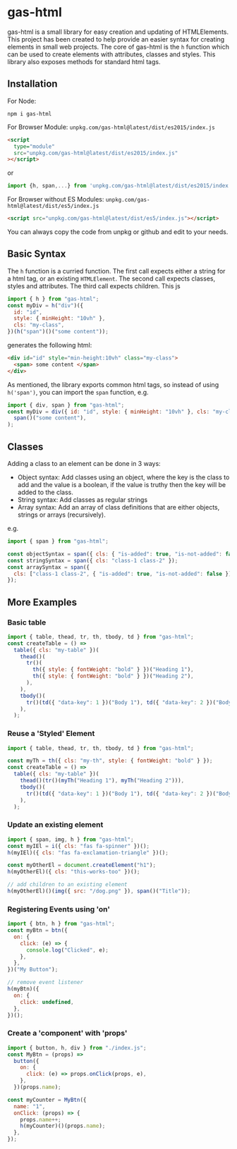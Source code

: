 # gas-html

gas-html is a small library for easy creation and updating of HTMLElements.
This project has been created to help provide an easier syntax for creating elements in small web projects.
The core of gas-html is the `h` function which can be used to create elements with attributes, classes and styles. This library also exposes methods for standard html tags.

## Installation

For Node:

```
npm i gas-html
```

For Browser Module:
`unpkg.com/gas-html@latest/dist/es2015/index.js`

```html
<script
  type="module"
  src="unpkg.com/gas-html@latest/dist/es2015/index.js"
></script>
```

or

```js
import {h, span,...} from 'unpkg.com/gas-html@latest/dist/es2015/index.js'
```

For Browser without ES Modules:
`unpkg.com/gas-html@latest/dist/es5/index.js`

```html
<script src="unpkg.com/gas-html@latest/dist/es5/index.js"></script>
```

You can always copy the code from unpkg or github and edit to your needs.

## Basic Syntax

The `h` function is a curried function. The first call expects either a string for a html tag, or an existing `HTMLElement`. The second call expects classes, styles and attributes. The third call expects children.
This js

```js
import { h } from "gas-html";
const myDiv = h("div")({
  id: "id",
  style: { minHeight: "10vh" },
  cls: "my-class",
})(h("span")()("some content"));
```

generates the following html:

```html
<div id="id" style="min-height:10vh" class="my-class">
  <span> some content </span>
</div>
```

As mentioned, the library exports common html tags, so instead of using `h('span')`, you can import the `span` function, e.g.

```js
import { div, span } from "gas-html";
const myDiv = div({ id: "id", style: { minHeight: "10vh" }, cls: "my-class" })(
  span()("some content"),
);
```

## Classes

Adding a class to an element can be done in 3 ways:

- Object syntax: Add classes using an object, where the key is the class to add and the value is a boolean, if the value is truthy then the key will be added to the class.
- String syntax: Add classes as regular strings
- Array syntax: Add an array of class definitions that are either objects, strings or arrays (recursively).

e.g.

```js
import { span } from "gas-html";

const objectSyntax = span({ cls: { "is-added": true, "is-not-added": false } });
const stringSyntax = span({ cls: "class-1 class-2" });
const arraySyntax = span({
  cls: ["class-1 class-2", { "is-added": true, "is-not-added": false }],
});
```

## More Examples

### Basic table

```js
import { table, thead, tr, th, tbody, td } from "gas-html";
const createTable = () =>
  table({ cls: "my-table" })(
    thead()(
      tr()(
        th({ style: { fontWeight: "bold" } })("Heading 1"),
        th({ style: { fontWeight: "bold" } })("Heading 2"),
      ),
    ),
    tbody()(
      tr()(td({ "data-key": 1 })("Body 1"), td({ "data-key": 2 })("Body 2")),
    ),
  );
```

### Reuse a 'Styled' Element

```js
import { table, thead, tr, th, tbody, td } from "gas-html";

const myTh = th({ cls: "my-th", style: { fontWeight: "bold" } });
const createTable = () =>
  table({ cls: "my-table" })(
    thead()(tr()(myTh("Heading 1"), myTh("Heading 2"))),
    tbody()(
      tr()(td({ "data-key": 1 })("Body 1"), td({ "data-key": 2 })("Body 2")),
    ),
  );
```

### Update an existing element

```js
import { span, img, h } from "gas-html";
const myIEl = i({ cls: "fas fa-spinner" })();
h(myIEl)({ cls: "fas fa-exclamation-triangle" })();

const myOtherEl = document.createElement("h1");
h(myOtherEl)({ cls: "this-works-too" })();

// add children to an existing element
h(myOtherEl)()(img({ src: "/dog.png" }), span()("Title"));
```

### Registering Events using 'on'

```js
import { btn, h } from "gas-html";
const myBtn = btn({
  on: {
    click: (e) => {
      console.log("Clicked", e);
    },
  },
})("My Button");

// remove event listener
h(myBtn)({
  on: {
    click: undefined,
  },
})();
```

### Create a 'component' with 'props'

```js
import { button, h, div } from "./index.js";
const MyBtn = (props) =>
  button({
    on: {
      click: (e) => props.onClick(props, e),
    },
  })(props.name);

const myCounter = MyBtn({
  name: "1",
  onClick: (props) => {
    props.name++;
    h(myCounter)()(props.name);
  },
});
```
